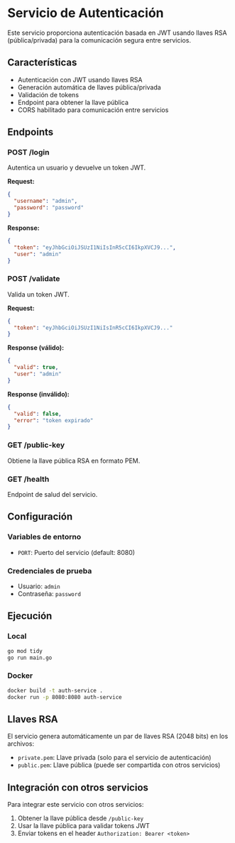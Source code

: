 # Servicio de Autenticación

Este servicio proporciona autenticación basada en JWT usando llaves RSA (pública/privada) para la comunicación segura entre servicios.

## Características

- Autenticación con JWT usando llaves RSA
- Generación automática de llaves pública/privada
- Validación de tokens
- Endpoint para obtener la llave pública
- CORS habilitado para comunicación entre servicios

## Endpoints

### POST /login
Autentica un usuario y devuelve un token JWT.

**Request:**
```json
{
  "username": "admin",
  "password": "password"
}
```

**Response:**
```json
{
  "token": "eyJhbGciOiJSUzI1NiIsInR5cCI6IkpXVCJ9...",
  "user": "admin"
}
```

### POST /validate
Valida un token JWT.

**Request:**
```json
{
  "token": "eyJhbGciOiJSUzI1NiIsInR5cCI6IkpXVCJ9..."
}
```

**Response (válido):**
```json
{
  "valid": true,
  "user": "admin"
}
```

**Response (inválido):**
```json
{
  "valid": false,
  "error": "token expirado"
}
```

### GET /public-key
Obtiene la llave pública RSA en formato PEM.

### GET /health
Endpoint de salud del servicio.

## Configuración

### Variables de entorno
- `PORT`: Puerto del servicio (default: 8080)

### Credenciales de prueba
- Usuario: `admin`
- Contraseña: `password`

## Ejecución

### Local
```bash
go mod tidy
go run main.go
```

### Docker
```bash
docker build -t auth-service .
docker run -p 8080:8080 auth-service
```

## Llaves RSA

El servicio genera automáticamente un par de llaves RSA (2048 bits) en los archivos:
- `private.pem`: Llave privada (solo para el servicio de autenticación)
- `public.pem`: Llave pública (puede ser compartida con otros servicios)

## Integración con otros servicios

Para integrar este servicio con otros servicios:

1. Obtener la llave pública desde `/public-key`
2. Usar la llave pública para validar tokens JWT
3. Enviar tokens en el header `Authorization: Bearer <token>` 